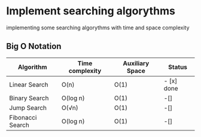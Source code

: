 # Implement searching algorythms

implementing some searching algorythms with time and space complexity

## Big O Notation

| Algorithm        | Time complexity | Auxiliary Space | Status     |
| ---------------- | --------------- | --------------- | ---------- |
| Linear Search    | O(n)            | O(1)            | - [x] done |
| Binary Search    | O(log n)        | O(1)            | -[]        |
| Jump Search      | O(√n)           | O(1)            | -[]        |
| Fibonacci Search | O(log n)        | O(1)            | -[]        |
